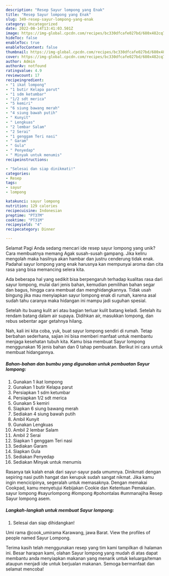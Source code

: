 ```yaml
---
description: "Resep Sayur lompong yang Enak"
title: "Resep Sayur lompong yang Enak"
slug: 349-resep-sayur-lompong-yang-enak
category: Uncategorized
date: 2022-08-14T13:41:03.501Z
image: https://img-global.cpcdn.com/recipes/bc330dfcafe027bd/680x482cq70/sayur-lompong-foto-resep-utama.jpg
hideToc: false
enableToc: true
enableTocContent: false
thumbnail: https://img-global.cpcdn.com/recipes/bc330dfcafe027bd/680x482cq70/sayur-lompong-foto-resep-utama.jpg
cover: https://img-global.cpcdn.com/recipes/bc330dfcafe027bd/680x482cq70/sayur-lompong-foto-resep-utama.jpg
author: Admin
authorAv: notfound
ratingvalue: 4.9
reviewcount: 17
recipeingredient:
- "1 ikat lompong"
- "1 butir Kelapa parut"
- "1 sdm ketumbar"
- "1/2 sdt merica"
- "5 kemiri"
- "6 siung bawang merah"
- "4 siung bawah putih"
- " Kunyit"
- " Lengkuas"
- "2 lembar Salam"
- "2 Serai"
- "1 genggam Teri nasi"
- " Garam"
- " Gula"
- " Penyedap"
- " Minyak untuk menumis"
recipeinstructions:

- "Selesai dan siap dinikmati!"
categories:
- Resep
tags:
- sayur
- lompong

katakunci: sayur lompong 
nutrition: 129 calories
recipecuisine: Indonesian
preptime: "PT37M"
cooktime: "PT31M"
recipeyield: "4"
recipecategory: Dinner

---
```



Selamat Pagi Anda sedang mencari ide resep sayur lompong yang unik? Cara membuatnya memang Agak susah-susah gampang. Jika keliru mengolah maka hasilnya akan hambar dan justru cenderung tidak enak. Padahal sayur lompong yang enak harusnya kan mempunyai aroma dan cita rasa yang bisa memancing selera kita.


Ada beberapa hal yang sedikit bisa berpengaruh terhadap kualitas rasa dari sayur lompong, mulai dari jenis bahan, kemudian pemilihan bahan segar dan bagus, hingga cara membuat dan menghidangkannya. Tidak usah bingung jika mau menyiapkan sayur lompong enak di rumah, karena asal sudah tahu caranya maka hidangan ini mampu jadi suguhan spesial.

Setelah itu buang kulit ari atau bagian terluar kulit batang keladi. Setelah itu rendam batang dalam air supaya. Didihkan air, masukkan lompong, dan rebus sebentar agar getahnya hilang.


Nah, kali ini kita coba, yuk, buat sayur lompong sendiri di rumah. Tetap berbahan sederhana, sajian ini bisa memberi manfaat untuk membantu menjaga kesehatan tubuh kita. Kamu bisa membuat Sayur lompong menggunakan 16 jenis bahan dan 0 tahap pembuatan. Berikut ini cara untuk membuat hidangannya.

<!--inarticleads1-->

##### Bahan-bahan dan bumbu yang digunakan untuk pembuatan Sayur lompong:

1. Gunakan 1 ikat lompong
1. Gunakan 1 butir Kelapa parut
1. Persiapkan 1 sdm ketumbar
1. Persiapkan 1/2 sdt merica
1. Gunakan 5 kemiri
1. Siapkan 6 siung bawang merah
1. Sediakan 4 siung bawah putih
1. Ambil  Kunyit
1. Gunakan  Lengkuas
1. Ambil 2 lembar Salam
1. Ambil 2 Serai
1. Siapkan 1 genggam Teri nasi
1. Sediakan  Garam
1. Siapkan  Gula
1. Sediakan  Penyedap
1. Sediakan  Minyak untuk menumis


Rasanya tak kalah enak dari sayur-sayur pada umumnya. Dinikmati dengan sepiring nasi putih hangat dan kerupuk sudah sangat nikmat. Jika kamu ingin mencicipinya, segeralah untuk memasaknya. Dengan memakai Cookpad, kamu menyetujui Kebijakan Cookie dan Ketentuan Pemakaian. sayur lompong #sayurlompong #lompong #pohontalas #ummanajiha Resep Sayur lompong asem. 

<!--inarticleads2-->

##### Langkah-langkah untuk membuat Sayur lompong:


1. Selesai dan siap dihidangkan!

Umi rama @cook_umirama Karawang, jawa Barat. View the profiles of people named Sayur Lompong. 

Terima kasih telah menggunakan resep yang tim kami tampilkan di halaman ini. Besar harapan kami, olahan Sayur lompong yang mudah di atas dapat membantu anda menyiapkan makanan yang menarik untuk keluarga/teman ataupun menjadi ide untuk berjualan makanan. Semoga bermanfaat dan selamat mencoba!
